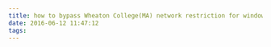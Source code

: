```yaml
---
title: how to bypass Wheaton College(MA) network restriction for windows
date: 2016-06-12 11:47:12
tags:
---
```

